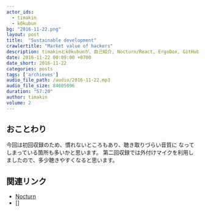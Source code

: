 ```yaml
---
actor_ids:
  - timakin
  - k0kubun
bg: "2016-11-22.png"
layout: post
title:  "Sustainable development"
crawlertitle: "Market value of hackers"
description: timakinとk0kubunが、自己紹介, Nocturn/React, ErgoDox, GitHubで草を生やすこと、OSSコミットのきっかけについて話しました。一回目収録の後半です。
date: 2016-11-22 00:09:00 +0700
date_short: 2016-11-22
categories: posts
tags: ['archieves']
audio_file_path: /audio/2016-11-22.mp3
audio_file_size: 84605096
duration: "57:20"
author: timakin
volume: 2
---
```


## おことわり

今回は初回収録のため、慣れないところもあり、聴き取りづらい音質に
なってしまっている箇所も多いかと思います。
第二回収録では外付けマイクを利用しましたので、多少聴きやすくなると思います。

## 関連リンク

- [Nocturn](https://job-draft.jp)
- []
